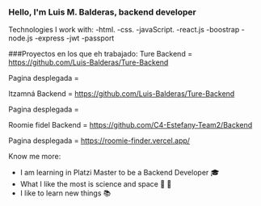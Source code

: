 ### Hello, I'm Luis M. Balderas, backend developer

Technologies I work with:
-html.     -css.      -javaScript.
-react.js  -boostrap  -node.js
-express   -jwt       -passport

###Proyectos en los que eh trabajado:
Ture
Backend = https://github.com/Luis-Balderas/Ture-Backend

Pagina desplegada =

Itzamná
Backend = https://github.com/Luis-Balderas/Ture-Backend

Pagina desplegada =

Roomie fidel
Backend = https://github.com/C4-Estefany-Team2/Backend

Pagina desplegada = https://roomie-finder.vercel.app/



Know me more:

- I am learning in Platzi Master to be a Backend Developer 🎓
- What I like the most is science and space 🔭 🔬
- I like to learn new things 📚
